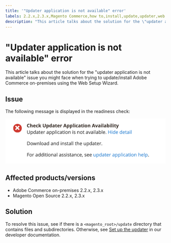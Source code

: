 ```yaml
---
title: '"Updater application is not available" error'
labels: 2.2.x,2.3.x,Magento Commerce,how to,install,update,updater,web setup wizard,Adobe Commerce,on-premises,Magento Open Source
description: "This article talks about the solution for the \"updater application is not available\" issue you might face when trying to update/install Adobe Commerce on-premises using the Web Setup Wizard."
---
```


# "Updater application is not available" error

This article talks about the solution for the "updater application is not available" issue you might face when trying to update/install Adobe Commerce on-premises using the Web Setup Wizard.

## Issue

The following message is displayed in the readiness check:

![Screen_Shot_2019-08-29_at_1.39.12_PM.png](assets/Screen_Shot_2019-08-29_at_1.39.12_PM.png)

## Affected products/versions

* Adobe Commerce on-premises 2.2.x, 2.3.x
* Magento Open Source 2.2.x, 2.3.x


## Solution

To resolve this issue, see if there is a `<magento_root>/update` directory that contains files and subdirectories. Otherwise, see [Set up the updater](https://devdocs.magento.com/guides/v2.3/comp-mgr/updater/update-updater.html) in our developer documentation. 